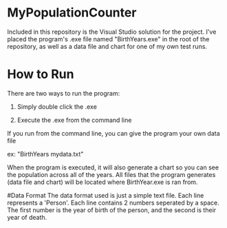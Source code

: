 # MyPopulationCounter

Included in this repository is the Visual Studio solution for the project. I've placed the program's .exe file named "BirthYears.exe" in the root of the repository, as well as a data file and chart for one of my own test runs.

# How to Run
There are two ways to run the program:

1) Simply double click the .exe

2) Execute the .exe from the command line

If you run from the command line, you can give the program your own data file

ex: "BirthYears mydata.txt"


When the program is executed, it will also generate a chart so you can see the population across all of the years. All files that the program generates (data file and chart) will be located where BirthYear.exe is ran from.

#Data Format
The data format used is just a simple text file. Each line represents a 'Person'. Each line contains 2 numbers seperated by a space. The first number is the year of birth of the person, and the second is their year of death.

